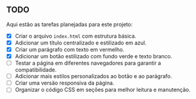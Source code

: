 ## TODO

Aqui estão as tarefas planejadas para este projeto:

* [x] Criar o arquivo `index.html` com estrutura básica.
* [x] Adicionar um título centralizado e estilizado em azul.
* [x] Criar um parágrafo com texto em vermelho.
* [x] Adicionar um botão estilizado com fundo verde e texto branco.
* [ ] Testar a página em diferentes navegadores para garantir a compatibilidade.
* [ ] Adicionar mais estilos personalizados ao botão e ao parágrafo.
* [ ] Criar uma versão responsiva da página.
* [ ] Organizar o código CSS em seções para melhor leitura e manutenção.
